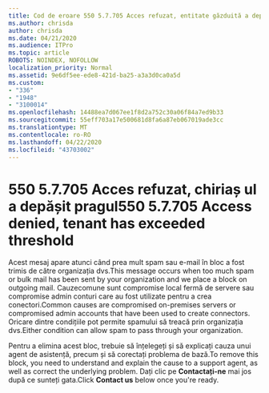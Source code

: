 ```yaml
---
title: Cod de eroare 550 5.7.705 Acces refuzat, entitate găzduită a depășit pragul
ms.author: chrisda
author: chrisda
ms.date: 04/21/2020
ms.audience: ITPro
ms.topic: article
ROBOTS: NOINDEX, NOFOLLOW
localization_priority: Normal
ms.assetid: 9e6df5ee-ede8-421d-ba25-a3a3d0ca0a5d
ms.custom:
- "336"
- "1948"
- "3100014"
ms.openlocfilehash: 14488ea7d067ee1f8d2a752c30a06f84a7ed9b33
ms.sourcegitcommit: 55eff703a17e500681d8fa6a87eb067019ade3cc
ms.translationtype: MT
ms.contentlocale: ro-RO
ms.lasthandoff: 04/22/2020
ms.locfileid: "43703002"
---
```

# <a name="550-57705-access-denied-tenant-has-exceeded-threshold"></a><span data-ttu-id="556b7-102">550 5.7.705 Acces refuzat, chiriaș ul a depășit pragul</span><span class="sxs-lookup"><span data-stu-id="556b7-102">550 5.7.705 Access denied, tenant has exceeded threshold</span></span>

<span data-ttu-id="556b7-103">Acest mesaj apare atunci când prea mult spam sau e-mail în bloc a fost trimis de către organizația dvs.</span><span class="sxs-lookup"><span data-stu-id="556b7-103">This message occurs when too much spam or bulk mail has been sent by your organization and we place a block on outgoing mail.</span></span>
<span data-ttu-id="556b7-104">Cauzecomune sunt compromise local fermă de servere sau compromise admin conturi care au fost utilizate pentru a crea conectori.</span><span class="sxs-lookup"><span data-stu-id="556b7-104">Common causes are compromised on-premises servers or compromised admin accounts that have been used to create connectors.</span></span> <span data-ttu-id="556b7-105">Oricare dintre condițiile pot permite spamului să treacă prin organizația dvs.</span><span class="sxs-lookup"><span data-stu-id="556b7-105">Either condition can allow spam to pass through your organization.</span></span>

<span data-ttu-id="556b7-106">Pentru a elimina acest bloc, trebuie să înțelegeți și să explicați cauza unui agent de asistență, precum și să corectați problema de bază.</span><span class="sxs-lookup"><span data-stu-id="556b7-106">To remove this block, you need to understand and explain the cause to a support agent, as well as correct the underlying problem.</span></span>
<span data-ttu-id="556b7-107">Dați clic pe **Contactați-ne** mai jos după ce sunteți gata.</span><span class="sxs-lookup"><span data-stu-id="556b7-107">Click **Contact us** below once you're ready.</span></span>
